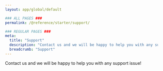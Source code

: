 ```yaml
---
layout: app/global/default

### ALL PAGES ###
permalink: /@reference/starter/support/

### REGULAR PAGES ###
meta:
  title: "Support"
  description: "Contact us and we will be happy to help you with any support issue!"
  breadcrumb: "Support"
---
```

Contact us and we will be happy to help you with any support issue!
